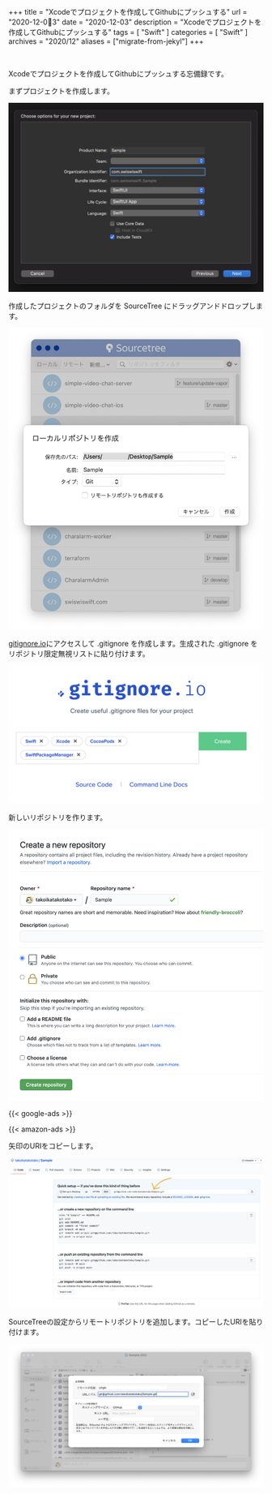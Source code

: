 +++
title =  "Xcodeでプロジェクトを作成してGithubにプッシュする"
url = "2020-12-03"
date = "2020-12-03"
description = "Xcodeでプロジェクトを作成してGithubにプッシュする"
tags = [
  "Swift"
]
categories = [
  "Swift"
]
archives = "2020/12"
aliases = ["migrate-from-jekyl"]
+++

<br>

Xcodeでプロジェクトを作成してGithubにプッシュする忘備録です。

まずプロジェクトを作成します。

![New Project](1.png)

作成したプロジェクトのフォルダを SourceTree にドラッグアンドドロップします。

![Drag and drop](2.png)

[gitignore.io](https://www.toptal.com/developers/gitignore)にアクセスして .gitignore を作成します。生成された .gitignore をリポジトリ限定無視リストに貼り付けます。

![.gitignore](3.png)

新しいリポジトリを作ります。

![CreateNewRepo](4.png)

<!-- Google Ads -->
{{< google-ads >}}

<!-- Amazon Ads -->
{{< amazon-ads >}}

矢印のURIをコピーします。

![Copy URI](5.png)

SourceTreeの設定からリモートリポジトリを追加します。コピーしたURIを貼り付けます。

![Add Remote Repo](6.png)

